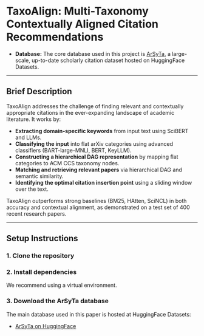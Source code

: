 # TaxoAlign: Multi-Taxonomy Contextually Aligned Citation Recommendations

- **Database:** The core database used in this project is [ArSyTa](https://huggingface.co/datasets/goyalkaraniit/ArSyTa), a large-scale, up-to-date scholarly citation dataset hosted on HuggingFace Datasets.  
---

## Brief Description

TaxoAlign addresses the challenge of finding relevant and contextually appropriate citations in the ever-expanding landscape of academic literature. It works by:

- **Extracting domain-specific keywords** from input text using SciBERT and LLMs.
- **Classifying the input** into flat arXiv categories using advanced classifiers (BART-large-MNLI, BERT, KeyLLM).
- **Constructing a hierarchical DAG representation** by mapping flat categories to ACM CCS taxonomy nodes.
- **Matching and retrieving relevant papers** via hierarchical DAG and semantic similarity.
- **Identifying the optimal citation insertion point** using a sliding window over the text.

TaxoAlign outperforms strong baselines (BM25, HAtten, SciNCL) in both accuracy and contextual alignment, as demonstrated on a test set of 400 recent research papers.

---


## Setup Instructions

### 1. Clone the repository


### 2. Install dependencies

We recommend using a virtual environment.



### 3. Download the ArSyTa database

The main database used in this paper is hosted at HuggingFace Datasets:

- [ArSyTa on HuggingFace](https://huggingface.co/datasets/goyalkaraniit/ArSyTa)




